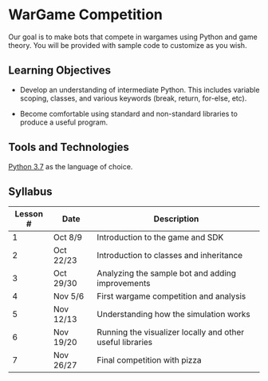 # WarGame Competition
Our goal is to make bots that compete in wargames using Python and game theory. You will be provided with sample code to customize as you wish.

## Learning Objectives

- Develop an understanding of intermediate Python. This includes variable scoping, classes, and various keywords (break, return, for-else, etc).

- Become comfortable using standard and non-standard libraries to produce a useful program.

## Tools and Technologies

[Python 3.7](https://www.python.org/downloads/) as the language of choice.


## Syllabus

Lesson # | Date | Description
--|--|--
1 | Oct 8/9 | Introduction to the game and SDK
2 | Oct 22/23 | Introduction to classes and inheritance
3 | Oct 29/30 | Analyzing the sample bot and adding improvements
4 | Nov 5/6 | First wargame competition and analysis
5 | Nov 12/13 | Understanding how the simulation works
6 | Nov 19/20 | Running the visualizer locally and other useful libraries
7 | Nov 26/27 | Final competition with pizza
